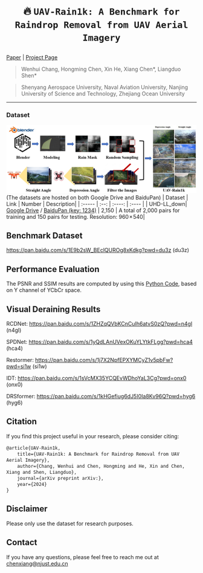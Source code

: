 # <p align=center> :fire: `UAV-Rain1k: A Benchmark for Raindrop Removal from UAV Aerial Imagery`</p>

[Paper](https://arxiv.org/abs/2402.05773) | [Project Page](https://github.com/cschenxiang/UAV-Rain1k) 

> Wenhui Chang, Hongming Chen, Xin He, Xiang Chen*, Liangduo Shen*

>Shenyang Aerospace University, Naval Aviation University, Nanjing University of Science and Technology, Zhejiang Ocean University




---
### Dataset
![Example](figures/overview.jpg)
(The datasets are hosted on both Google Drive and BaiduPan)
| Dataset | Link | Number | Description|
| :----- | :--: | :----: | :---- | 
| UHD-LL_down| [Google Drive](https://drive.google.com/file/d/1KnsimKvQK38qDOrF4cPLFC2-tNIy5vZ8/view?usp=sharing) / [BaiduPan (key: 1234)](https://pan.baidu.com/s/17v96dX_ity_HkCxj-8pyCA?pwd=1234) | 2,150 | A total of 2,000 pairs for training and 150 pairs for testing. Resolution: 960 × 540|

## Benchmark Dataset
https://pan.baidu.com/s/1E9b2sW_BEclQUROg8xKdkg?pwd=du3z (du3z)

## Performance Evaluation

The PSNR and SSIM results are computed by using this [Python Code](https://github.com/cschenxiang/UAV-Rain1k/blob/main/score.py), based on Y channel of YCbCr space.

## Visual Deraining Results

RCDNet: https://pan.baidu.com/s/1ZHZqQVbKCnCuIh6atvS0zQ?pwd=n4gl (n4gl)

SPDNet: https://pan.baidu.com/s/1yQdLAnUVexOKuYLYtkFLgg?pwd=hca4 (hca4)

Restormer: https://pan.baidu.com/s/1j7X2NpfEPXYMCyZ1v5pbFw?pwd=si1w (si1w)

IDT: https://pan.baidu.com/s/1sVcMX35YCQEvWDhoYaL3Cg?pwd=onx0 (onx0)

DRSformer: https://pan.baidu.com/s/1kHGefiug6dJ5I0Ia8Kv96Q?pwd=hyg6 (hyg6)

## Citation
If you find this project useful in your research, please consider citing:
```
@article{UAV-Rain1k,
    title={UAV-Rain1k: A Benchmark for Raindrop Removal from UAV Aerial Imagery},
    author={Chang, Wenhui and Chen, Hongming and He, Xin and Chen, Xiang and Shen, Liangduo},
    journal={arXiv preprint arXiv:},
    year={2024}
}
```

## Disclaimer
Please only use the dataset for research purposes.

## Contact
If you have any questions, please feel free to reach me out at chenxiang@njust.edu.cn
